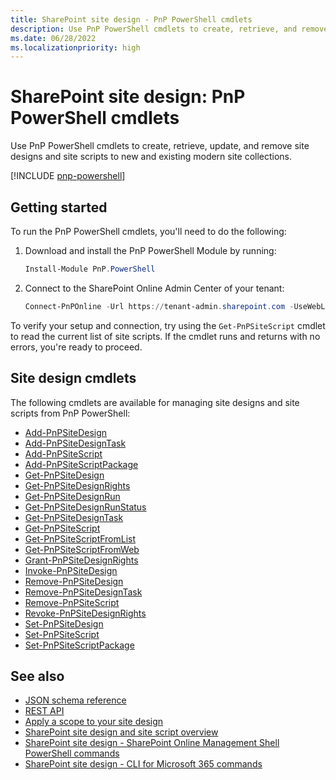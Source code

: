 ```yaml
---
title: SharePoint site design - PnP PowerShell cmdlets
description: Use PnP PowerShell cmdlets to create, retrieve, and remove site designs and site scripts.
ms.date: 06/28/2022
ms.localizationpriority: high
---
```


# SharePoint site design: PnP PowerShell cmdlets

Use PnP PowerShell cmdlets to create, retrieve, update, and remove site designs and site scripts to new and existing modern site collections.

[!INCLUDE [pnp-powershell](../../includes/snippets/open-source/pnp-powershell.md)]

## Getting started

To run the PnP PowerShell cmdlets, you'll need to do the following:

1. Download and install the PnP PowerShell Module by running:

    ```PowerShell
    Install-Module PnP.PowerShell
    ```

1. Connect to the SharePoint Online Admin Center of your tenant:

    ```PowerShell
    Connect-PnPOnline -Url https://tenant-admin.sharepoint.com -UseWebLogin
    ```

To verify your setup and connection, try using the `Get-PnPSiteScript` cmdlet to read the current list of site scripts. If the cmdlet runs and returns with no errors, you're ready to proceed.

## Site design cmdlets

The following cmdlets are available for managing site designs and site scripts from PnP PowerShell:

- [Add-PnPSiteDesign](https://pnp.github.io/powershell/cmdlets/Add-PnPSiteDesign.html)
- [Add-PnPSiteDesignTask](https://pnp.github.io/powershell/cmdlets/Add-PnPSiteDesignTask.html)
- [Add-PnPSiteScript](https://pnp.github.io/powershell/cmdlets/Add-PnPSiteScript.html)
- [Add-PnPSiteScriptPackage](https://pnp.github.io/powershell/cmdlets/Add-PnPSiteScriptPackage.html)
- [Get-PnPSiteDesign](https://pnp.github.io/powershell/cmdlets/Get-PnPSiteDesign.html)
- [Get-PnPSiteDesignRights](https://pnp.github.io/powershell/cmdlets/Get-PnPSiteDesignRights.html)
- [Get-PnPSiteDesignRun](https://pnp.github.io/powershell/cmdlets/Get-PnPSiteDesignRun.html)
- [Get-PnPSiteDesignRunStatus](https://pnp.github.io/powershell/cmdlets/Get-PnPSiteDesignRunStatus.html)
- [Get-PnPSiteDesignTask](https://pnp.github.io/powershell/cmdlets/Get-PnPSiteDesignTask.html)
- [Get-PnPSiteScript](https://pnp.github.io/powershell/cmdlets/Get-PnPSiteScript.html)
- [Get-PnPSiteScriptFromList](https://pnp.github.io/powershell/cmdlets/Get-PnPSiteScriptFromList.html)
- [Get-PnPSiteScriptFromWeb](https://pnp.github.io/powershell/cmdlets/Get-PnPSiteScriptFromWeb.html)
- [Grant-PnPSiteDesignRights](https://pnp.github.io/powershell/cmdlets/Grant-PnPSiteDesignRights.html)
- [Invoke-PnPSiteDesign](https://pnp.github.io/powershell/cmdlets/Invoke-PnPSiteDesign.html)
- [Remove-PnPSiteDesign](https://pnp.github.io/powershell/cmdlets/Remove-PnPSiteDesign.html)
- [Remove-PnPSiteDesignTask](https://pnp.github.io/powershell/cmdlets/Remove-PnPSiteDesignTask.html)
- [Remove-PnPSiteScript](https://pnp.github.io/powershell/cmdlets/Remove-PnPSiteScript.html)
- [Revoke-PnPSiteDesignRights](https://pnp.github.io/powershell/cmdlets/Revoke-PnPSiteDesignRights.html)
- [Set-PnPSiteDesign](https://pnp.github.io/powershell/cmdlets/Set-PnPSiteDesign.html)
- [Set-PnPSiteScript](https://pnp.github.io/powershell/cmdlets/Set-PnPSiteScript.html)
- [Set-PnPSiteScriptPackage](https://pnp.github.io/powershell/cmdlets/Set-PnPSiteScriptPackage.html)

## See also

- [JSON schema reference](site-design-json-schema.md)
- [REST API](site-design-rest-api.md)
- [Apply a scope to your site design](site-design-scoping.md)
- [SharePoint site design and site script overview](site-design-overview.md)
- [SharePoint site design - SharePoint Online Management Shell PowerShell commands](site-design-powershell.md)
- [SharePoint site design - CLI for Microsoft 365 commands](site-design-o365cli.md)
